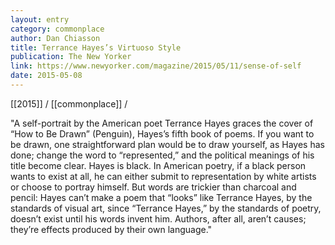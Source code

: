 ```yaml
---
layout: entry
category: commonplace
author: Dan Chiasson
title: Terrance Hayes’s Virtuoso Style
publication: The New Yorker
link: https://www.newyorker.com/magazine/2015/05/11/sense-of-self
date: 2015-05-08
---
```


[[2015]] / [[commonplace]] / 

"A self-portrait by the American poet Terrance Hayes graces the cover of “How to Be Drawn” (Penguin), Hayes’s fifth book of poems. If you want to be drawn, one straightforward plan would be to draw yourself, as Hayes has done; change the word to “represented,” and the political meanings of his title become clear. Hayes is black. In American poetry, if a black person wants to exist at all, he can either submit to representation by white artists or choose to portray himself. But words are trickier than charcoal and pencil: Hayes can’t make a poem that “looks” like Terrance Hayes, by the standards of visual art, since “Terrance Hayes,” by the standards of poetry, doesn’t exist until his words invent him. Authors, after all, aren’t causes; they’re effects produced by their own language."
 
 
